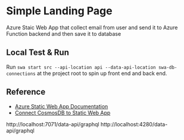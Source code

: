 # Simple Landing Page
Azure Staic Web App that collect email from user and send it to Azure Function backend and then save it to database

## Local Test & Run
Run `swa start src --api-location api --data-api-location swa-db-connections` at the project root to spin up front end and back end.

## Reference
- [Azure Static Web App Documentation](https://learn.microsoft.com/en-us/azure/static-web-apps/database-overview)
- [Connect CosmosDB to Static Web App](https://learn.microsoft.com/en-us/azure/static-web-apps/database-azure-cosmos-db?tabs=bash)


http://localhost:7071/data-api/graphql
http://localhost:4280/data-api/graphql